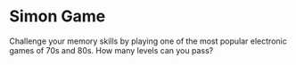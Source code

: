 # Simon Game
 Challenge your memory skills by playing one of the most popular electronic games of 70s and 80s. How many levels can you pass?
